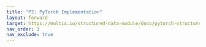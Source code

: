 ```yaml
---
title: "P2: PyTorch Implementation"
layout: forward
target: https://multix.io/structured-data-module/docs/pytorch-structured-data.html
nav_order: 1
nav_exclude: true
---
```

